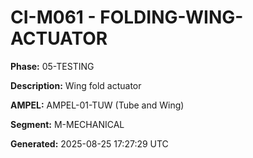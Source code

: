 # CI-M061 - FOLDING-WING-ACTUATOR

**Phase:** 05-TESTING

**Description:** Wing fold actuator

**AMPEL:** AMPEL-01-TUW (Tube and Wing)

**Segment:** M-MECHANICAL

**Generated:** 2025-08-25 17:27:29 UTC
